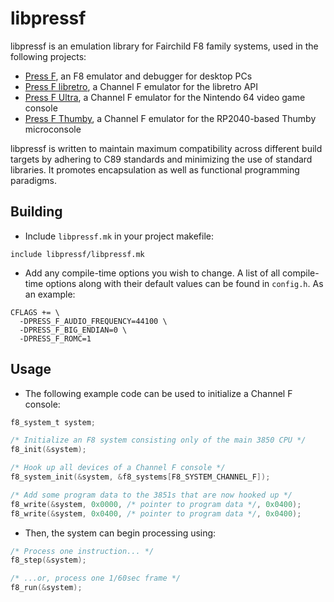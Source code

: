 # libpressf

libpressf is an emulation library for Fairchild F8 family systems, used in the following projects:

- [Press F](https://github.com/celerizer/Press-F), an F8 emulator and debugger for desktop PCs
- [Press F libretro](https://github.com/celerizer/Press-F-libretro), a Channel F emulator for the libretro API
- [Press F Ultra](https://github.com/celerizer/Press-F-Ultra), a Channel F emulator for the Nintendo 64 video game console
- [Press F Thumby](https://github.com/celerizer/Press-F-Thumby), a Channel F emulator for the RP2040-based Thumby microconsole

libpressf is written to maintain maximum compatibility across different build targets by adhering to C89 standards and minimizing the use of standard libraries. It promotes encapsulation as well as functional programming paradigms.

## Building

- Include `libpressf.mk` in your project makefile:

```make
include libpressf/libpressf.mk
```

- Add any compile-time options you wish to change. A list of all compile-time options along with their default values can be found in `config.h`. As an example:

```make
CFLAGS += \
  -DPRESS_F_AUDIO_FREQUENCY=44100 \
  -DPRESS_F_BIG_ENDIAN=0 \
  -DPRESS_F_ROMC=1
```

## Usage

- The following example code can be used to initialize a Channel F console:

```c
f8_system_t system;

/* Initialize an F8 system consisting only of the main 3850 CPU */
f8_init(&system);

/* Hook up all devices of a Channel F console */
f8_system_init(&system, &f8_systems[F8_SYSTEM_CHANNEL_F]);

/* Add some program data to the 3851s that are now hooked up */
f8_write(&system, 0x0000, /* pointer to program data */, 0x0400);
f8_write(&system, 0x0400, /* pointer to program data */, 0x0400);
```

- Then, the system can begin processing using:

```c
/* Process one instruction... */
f8_step(&system);

/* ...or, process one 1/60sec frame */
f8_run(&system);
```
